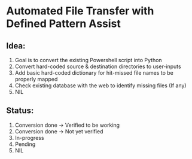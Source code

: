 # Automated File Transfer with Defined Pattern Assist

## Idea:
1. Goal is to convert the existing Powershell script into Python
2. Convert hard-coded source & destination directories to user-inputs
3. Add basic hard-coded dictionary for hit-missed file names to be properly mapped
4. Check existing database with the web to identify missing files (If any)
5. NIL

## Status:
1. Conversion done -> Verified to be working
2. Conversion done -> Not yet verified
3. In-progress
4. Pending
5. NIL

## 
